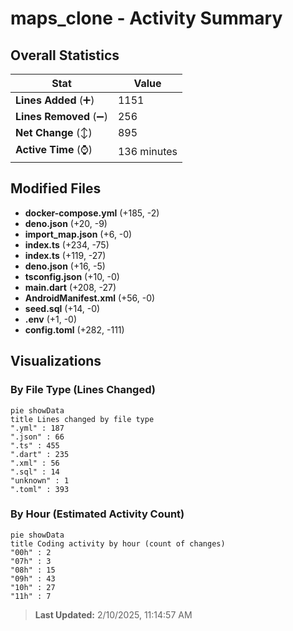 # maps_clone - Activity Summary 

## Overall Statistics

| Stat                   | Value                                                             |
| ---------------------- | ----------------------------------------------------------------- |
| **Lines Added** (➕)   | 1151                                          |
| **Lines Removed** (➖) | 256                                        |
| **Net Change** (↕)    | 895                |
| **Active Time** (⌚)   | 136 minutes |


## Modified Files
- **docker-compose.yml** (+185, -2)
- **deno.json** (+20, -9)
- **import_map.json** (+6, -0)
- **index.ts** (+234, -75)
- **index.ts** (+119, -27)
- **deno.json** (+16, -5)
- **tsconfig.json** (+10, -0)
- **main.dart** (+208, -27)
- **AndroidManifest.xml** (+56, -0)
- **seed.sql** (+14, -0)
- **.env** (+1, -0)
- **config.toml** (+282, -111)

## Visualizations

### By File Type (Lines Changed)

```mermaid
pie showData
title Lines changed by file type
".yml" : 187
".json" : 66
".ts" : 455
".dart" : 235
".xml" : 56
".sql" : 14
"unknown" : 1
".toml" : 393
```

### By Hour (Estimated Activity Count)

```mermaid
pie showData
title Coding activity by hour (count of changes)
"00h" : 2
"07h" : 3
"08h" : 15
"09h" : 43
"10h" : 27
"11h" : 7
```


> **Last Updated:** 2/10/2025, 11:14:57 AM